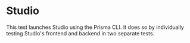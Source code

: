 # Studio

This test launches Studio using the Prisma CLI. It does so by individually testing Studio's frontend and backend in two separate tests.